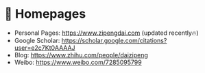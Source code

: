 # 📎 Homepages
- Personal Pages: https://www.zipengdai.com (updated recently🔥)
- Google Scholar: https://scholar.google.com/citations?user=e2c7Kt0AAAAJ
- Blog: https://www.zhihu.com/people/daizipeng
- Weibo: https://www.weibo.com/7285095799
